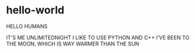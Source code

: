 # hello-world

HELLO HUMANS


IT'S ME UNLIMITEDNIGHT
I LIKE TO USE PYTHON AND C++
I'VE BEEN TO THE MOON, WHICH IS WAY WARMER THAN THE SUN
